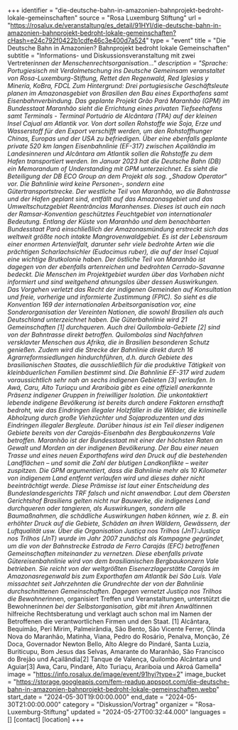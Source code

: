 +++
identifier = "die-deutsche-bahn-in-amazonien-bahnprojekt-bedroht-lokale-gemeinschaften"
source = "Rosa Luxemburg Stiftung"
url = "https://rosalux.de/veranstaltung/es_detail/91HYI/die-deutsche-bahn-in-amazonien-bahnprojekt-bedroht-lokale-gemeinschaften?cHash=e24c792f0422b1cdfe46c3e400d7a524"
type = "event"
title = "Die Deutsche Bahn in Amazonien? Bahnprojekt bedroht lokale Gemeinschaften"
subtitle = "Informations- und Diskussionsveranstaltung mit zwei Vertreter*innen der Menschenrechtsorganisation…"
description = "Sprache: Portugiesisch mit Verdolmetschung ins Deutsche
Gemeinsam veranstaltet von Rosa-Luxemburg-Stiftung, Rettet den Regenwald, Red Iglesias y Minería, KoBra, FDCL
Zum Hintergrund: Drei portugiesische Geschäftsleute planen im Amazonasgebiet von Brasilien den Bau eines Exporthafens samt Eisenbahnverbindung. Das geplante Projekt Grão Pará Maranhão (GPM) im Bundesstaat Maranhão sieht die Errichtung eines privaten Tiefseehafens samt Terminals - Terminal Portuário de Alcântara (TPA) auf der kleinen Insel Cajual am Atlantik vor. Von dort sollen Rohstoffe wie Soja, Erze und Wasserstoff für den Export verschifft werden, um den Rohstoffhunger Chinas, Europas und der USA zu befriedigen.
Über eine ebenfalls geplante private 520 km langen Eisenbahnlinie (EF-317) zwischen Açailândia im Landesinneren und Alcântara am Atlantik sollen die Rohstoffe zu dem Hafen transportiert werden. Im Januar 2023 hat die Deutsche Bahn (DB) ein Memorandum of Understanding mit GPM unterzeichnet. Es sieht die Beteiligung der DB ECO Group an dem Projekt als sog. „Shadow Operator“ vor. Die Bahnlinie wird keine Personen-, sondern eine Gütertransportstrecke.
Der westliche Teil von Maranhão, wo die Bahntrasse und der Hafen geplant sind, entfällt auf das Amazonasgebiet und das Umweltschutzgebiet Reentrâncias Maranhenses. Dieses ist auch ein nach der Ramsar-Konvention geschütztes Feuchtgebiet von internationaler Bedeutung. Entlang der Küste von Maranhão und dem benachbarten Bundesstaat Pará einschließlich der Amazonasmündung erstreckt sich das weltweit größte noch intakte Mangrovenwaldgebiet. Es ist der Lebensraum einer enormen Artenvielfalt, darunter sehr viele bedrohte Arten wie die prächtigen Scharlachsichler (Eudocimus ruber), die auf der Insel Cajual eine wichtige Brutkolonie haben. Der östliche Teil von Maranhão ist dagegen von der ebenfalls artenreichen und bedrohten Cerrado-Savanne bedeckt.
Die Menschen im Projektgebiet wurden über das Vorhaben nicht informiert und sind weitgehend ahnungslos über dessen Auswirkungen. Das Vorgehen verletzt das Recht der indigenen Gemeinden auf Konsultation und freie, vorherige und informierte Zustimmung (FPIC). So sieht es die Konvention 169 der internationalen Arbeitsorganisation vor, eine Sonderorganisation der Vereinten Nationen, die sowohl Brasilien als auch Deutschland unterzeichnet haben.
Die Güterbahnlinie wird 21 Gemeinschaften [1] durchqueren. Auch drei Quilombola-Gebiete [2] sind von der Bahntrasse direkt betroffen. Quilombolas sind Nachfahren versklavter Menschen aus Afrika, die in Brasilien besonderen Schutz genießen. Zudem wird die Strecke der Bahnlinie direkt durch 16 Agrarreformsiedlungen hindurchführen, d.h. durch Gebiete des brasilianischen Staates, die ausschließlich für die produktive Tätigkeit von kleinbäuerlichen Familien bestimmt sind.
Die Bahnlinie EF-317 wird zudem voraussichtlich sehr nah an sechs indigenen Gebieten [3] verlaufen. In Awá, Caru, Alto Turiaçu und Arariboia gibt es eine offiziell anerkannte Präsenz indigener Gruppen in freiwilliger Isolation. Die unkontaktiert lebende indigene Bevölkerung ist bereits durch andere Faktoren ernsthaft bedroht, wie das Eindringen illegaler Holzfäller in die Wälder, die kriminelle Abholzung durch große Viehzüchter und Sojaproduzenten und das Eindringen illegaler Bergleute. Darüber hinaus ist ein Teil dieser indigenen Gebiete bereits von der Carajás-Eisenbahn des Bergbaukonzerns Vale betroffen.
Maranhão ist der Bundesstaat mit einer der höchsten Raten an Gewalt und Morden an der indigenen Bevölkerung. Der Bau einer neuen Trasse und eines neuen Exporthafens wird den Druck auf die bestehenden Landflächen – und somit die Zahl der blutigen Landkonflikte – weiter zuspitzen.
Die GPM argumentiert, dass die Bahnlinie mehr als 10 Kilometer von indigenem Land entfernt verlaufen wird und dieses daher nicht beeinträchtigt werde. Diese Prämisse ist laut einer Entscheidung des Bundeslandesgerichts TRF falsch und nicht anwendbar. Laut dem Obersten Gerichtshof Brasiliens gelten nicht nur Bauwerke, die indigenes Land durchqueren oder tangieren, als Auswirkungen, sondern alle Baumaßnahmen, die schädliche Auswirkungen haben können, wie z. B. ein erhöhter Druck auf die Gebiete, Schäden an ihren Wäldern, Gewässern, der Luftqualität usw.
Über die Organisation Justiça nos Trilhos (JnT):Justiça nos Trilhos (JnT) wurde im Jahr 2007 zunächst als Kampagne gegründet, um die von der Bahnstrecke Estrada de Ferro Carajás (EFC) betroffenen Gemeinschaften miteinander zu vernetzen. Diese ebenfalls private Gütereisenbahnlinie wird von dem brasilianischen Bergbaukonzern Vale betrieben. Sie reicht von der weltgrößten Eisenerzlagerstätte Carajás im Amazonasregenwald bis zum Exporthafen am Atlantik bei São Luís. Vale missachtet seit Jahrzehnten die Grundrechte der von der Bahnlinie durchschnittenen Gemeinschaften. Dagegen vernetzt Justiça nos Trilhos die Bewohner*innen, organisiert Treffen und Veranstaltungen, unterstützt die Bewohner*innen bei der Selbstorganisation, gibt mit ihren Anwält*innen hilfreiche Rechtsberatung und verklagt auch schon mal im Namen der Betroffenen die verantwortlichen Firmen und den Staat. 
[1] Alcântara, Bequimão, Peri Mirim, Palmeirândia, São Bento, São Vicente Ferrer, Olinda Nova do Maranhão, Matinha, Viana, Pedro do Rosário, Penalva, Monção, Zé Doca, Governador Newton Bello, Alto Alegre do Pindaré, Santa Luzia, Buriticupu, Bom Jesus das Selvas, Amarante do Maranhão, São Francisco do Brejão und Açailândia[2] Tanque de Valença, Quilombo Alcântara und Aguiar[3] Awa, Caru, Pindaré, Alto Turiaçu, Arariboia und Akroá Gamella"
image = "https://info.rosalux.de/image/event/91hyi?type=2"
image_bucket = "https://storage.googleapis.com/fem-readup.appspot.com/die-deutsche-bahn-in-amazonien-bahnprojekt-bedroht-lokale-gemeinschaften.webp"
start_date = "2024-05-30T19:00:00.000"
end_date = "2024-05-30T21:00:00.000"
category = "Diskussion/Vortrag"
organizer = "Rosa-Luxemburg-Stiftung"
updated = "2024-05-27T00:32:44.000"
languages = []
[contact]
[location]
+++